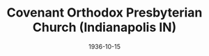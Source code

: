 ---
date: &id001 1936-10-15
end_date: null
location:
  address: null
  city: Indianapolis
  state: IN
minister:
- end: 1943-01-01
  name: Carl Ahlfeldt
  start: 1937-01-01
  type: pastor
- end: 1948-01-01
  name: Martin Bohn
  start: 1943-01-01
  type: pastor
ministers:
- Carl Ahlfeldt
- Martin Bohn
name: Covenant Orthodox Presbyterian Church
names: null
origination_date: *id001
raw_data: "IN\nIndianapolis\nCovenant Orthodox Presbyterian Church  (October\
  \ 15, 1936\u2013October 20, 1952)\nPastors: Carl Ahlfeldt, 1937\u201343\nMartin\
  \ Bohn, 1943\u201348"
received_from: null
states:
- IN
status:
  active: false
  end_date: 1952-10-20
  reason: null
  received_from: null
  withdrawal_to: null
title: Covenant Orthodox Presbyterian Church (Indianapolis IN)

---